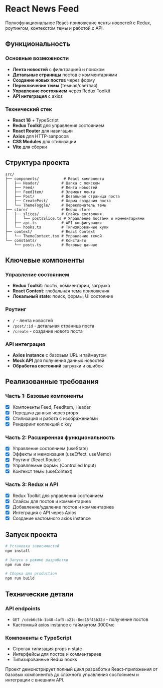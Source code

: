 # React News Feed

Полнофункциональное React-приложение ленты новостей с Redux, роутингом, контекстом темы и работой с API.

## Функциональность

### Основные возможности
- **Лента новостей** с фильтрацией и поиском
- **Детальные страницы** постов с комментариями
- **Создание новых постов** через форму
- **Переключение темы** (темная/светлая)
- **Управление состоянием** через Redux Toolkit
- **API интеграция** с axios

### Технический стек
- **React 18** + TypeScript
- **Redux Toolkit** для управления состоянием
- **React Router** для навигации
- **Axios** для HTTP-запросов
- **CSS Modules** для стилизации
- **Vite** для сборки

## Структура проекта

```
src/
├── components/           # React компоненты
│   ├── Header/          # Шапка с поиском
│   ├── Feed/            # Лента новостей
│   ├── FeedItem/        # Элемент ленты
│   ├── Post/            # Детальная страница поста
│   ├── CreatePost/      # Форма создания поста
│   └── ThemeToggle/     # Переключатель темы
├── store/               # Redux store
│   ├── slices/          # Слайсы состояния
│   │   └── postsSlice.ts # Управление постами и комментариями
│   ├── api.ts           # API конфигурация
│   └── hooks.ts         # Типизированные хуки
├── context/             # React Context
│   └── ThemeContext.tsx # Управление темой
└── constants/           # Константы
    └── posts.ts         # Моковые данные
```

## Ключевые компоненты

### Управление состоянием
- **Redux Toolkit**: посты, комментарии, загрузка
- **React Context**: глобальная тема приложения
- **Локальный state**: поиск, формы, UI состояние

### Роутинг
- `/` - лента новостей
- `/post/:id` - детальная страница поста
- `/create` - создание нового поста

### API интеграция
- **Axios instance** с базовым URL и таймаутом
- **Mock API** для получения данных новостей
- **Обработка состояний** загрузки и ошибок

## Реализованные требования

### Часть 1: Базовые компоненты
- [x] Компоненты Feed, FeedItem, Header
- [x] Передача данных через props
- [x] Стилизация и работа с изображениями
- [x] Рендеринг коллекций с key

### Часть 2: Расширенная функциональность
- [x] Управление состоянием (useState)
- [x] Эффекты и мемоизация (useEffect, useMemo)
- [x] Роутинг (React Router)
- [x] Управляемые формы (Controlled Input)
- [x] Контекст темы (useContext)

### Часть 3: Redux и API
- [x] Redux Toolkit для управления состоянием
- [x] Слайсы для постов и комментариев
- [x] Добавление/удаление постов и комментариев
- [x] Интеграция с API через Axios
- [x] Создание кастомного axios instance

## Запуск проекта

```bash
# Установка зависимостей
npm install

# Запуск в режиме разработки
npm run dev

# Сборка для production
npm run build
```

## Технические детали

### API endpoints
- `GET /cdeb6c5b-1b40-4af5-a21c-8ed15f45b32d` - получение постов
- Кастомный axios instance с таймаутом 3000мс

### Компоненты с TypeScript
- Строгая типизация props и state
- Интерфейсы для постов и комментариев
- Типизированные Redux hooks

Проект демонстрирует полный цикл разработки React-приложения от базовых компонентов до сложного управления состоянием и интеграции с внешним API.